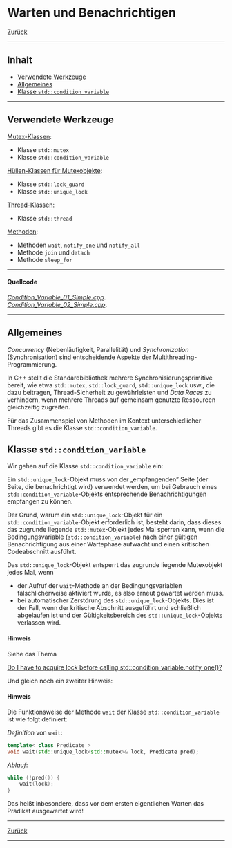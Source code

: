 # Warten und Benachrichtigen

[Zurück](../../Readme.md)

---

## Inhalt

  * [Verwendete Werkzeuge](#link1)
  * [Allgemeines](#link2)
  * [Klasse `std::condition_variable`](#link3)

---

## Verwendete Werkzeuge <a name="link1"></a>

<ins>Mutex-Klassen</ins>:

  * Klasse `std::mutex`
  * Klasse `std::condition_variable`

 
<ins>Hüllen-Klassen für Mutexobjekte</ins>:

  * Klasse `std::lock_guard`
  * Klasse `std::unique_lock`


<ins>Thread-Klassen</ins>:

  * Klasse `std::thread`


<ins>Methoden</ins>:

  * Methoden `wait`, `notify_one` und `notify_all`
  * Methode `join` und `detach`
  * Methode `sleep_for`


---

#### Quellcode

[*Condition_Variable_01_Simple.cpp*](Condition_Variable_01_Simple.cpp).<br />
[*Condition_Variable_02_Simple.cpp*](Condition_Variable_02_Simple.cpp).

---

## Allgemeines <a name="link2"></a>

*Concurrency* (Nebenläufigkeit, Parallelität) und *Synchronization* (Synchronisation)
sind entscheidende Aspekte der Multithreading-Programmierung.

In C++ stellt die Standardbibliothek mehrere Synchronisierungsprimitive bereit,
wie etwa `std::mutex`, `std::lock_guard`, `std::unique_lock` usw.,
die dazu beitragen, Thread-Sicherheit zu gewährleisten und *Data Races* zu verhindern,
wenn mehrere Threads auf gemeinsam genutzte Ressourcen gleichzeitig zugreifen.

Für das Zusammenspiel von Methoden im Kontext unterschiedlicher Threads
gibt es die Klasse `std::condition_variable`.


## Klasse `std::condition_variable` <a name="link3"></a>

Wir gehen auf die Klasse `std::condition_variable` ein:

Ein `std::unique_lock`-Objekt muss von der &bdquo;empfangenden&rdquo; Seite
(der Seite, die benachrichtigt wird) verwendet werden, um bei Gebrauch eines `std::condition_variable`-Objekts
entsprechende Benachrichtigungen empfangen zu können.

Der Grund, warum ein `std::unique_lock`-Objekt für ein `std::condition_variable`-Objekt erforderlich ist, besteht darin,
dass dieses das zugrunde liegende `std::mutex`-Objekt jedes Mal sperren kann,
wenn die Bedingungsvariable (`std::condition_variable`) nach einer gültigen Benachrichtigung
aus einer Wartephase aufwacht und einen kritischen Codeabschnitt ausführt.

Das `std::unique_lock`-Objekt entsperrt das zugrunde liegende Mutexobjekt jedes Mal, wenn

  * der Aufruf der `wait`-Methode an der Bedingungsvariablen fälschlicherweise aktiviert wurde, es also erneut gewartet werden muss.
  * bei automatischer Zerstörung des `std::unique_lock`-Objekts. Dies ist der Fall, wenn der kritische Abschnitt ausgeführt und schließlich abgelaufen ist und der Gültigkeitsbereich des `std::unique_lock`-Objekts verlassen wird.


#### Hinweis

Siehe das Thema

[Do I have to acquire lock before calling std::condition_variable.notify_one()?](https://stackoverflow.com/questions/17101922/do-i-have-to-acquire-lock-before-calling-condition-variable-notify-one)

Und gleich noch ein zweiter Hinweis:

#### Hinweis

Die Funktionsweise der Methode `wait` der Klasse `std::condition_variable` ist wie folgt definiert:

*Definition* von `wait`:

```cpp
template< class Predicate >
void wait(std::unique_lock<std::mutex>& lock, Predicate pred);
```

*Ablauf*:

```cpp
while (!pred()) {
    wait(lock);
}
```

Das heißt inbesondere, dass vor dem ersten eigentlichen Warten das Prädikat ausgewertet wird!


---

[Zurück](../../Readme.md)

---
